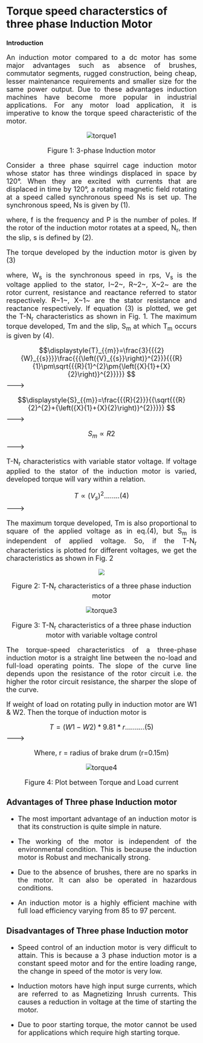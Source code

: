 
# Torque speed characterstics of three phase Induction Motor 

### Introduction

<div align="justify" style="font-size:18px;">

An induction motor compared to a dc motor has some major advantages such as absence of brushes, commutator segments, rugged construction, being cheap, lesser maintenance requirements and smaller size for the same power output. Due to these advantages induction machines have become more popular in industrial applications. For any motor load application, it is imperative to know the torque speed characteristic of the motor.

<center>

![torque1](images/torque1.png)

Figure 1: 3-phase Induction motor

</center>


Consider a three phase squirrel cage induction motor whose stator has three windings displaced in space by 120°. When they are excited with currents that are displaced in time by 120°, a rotating magnetic field rotating at a speed called synchronous speed Ns is set up. The synchronous speed, Ns is given by (1).



<!-- $$\displaystyle{N}_{{s}}=\frac{{{120}{f}}}{{P}}..........(1)  $$   -->


where, f is the frequency and P is the number of poles. If the rotor of the induction motor rotates at a speed, N<sub>r</sub>, then the slip, s is defined by (2).


<!--- $$\displaystyle{s}=\frac{{{N}_{{s}}–{N}_{{r}}}}{{N}_{{s}}}..........(2)     $$  --->


The torque developed by the induction motor is given by (3)

<!--- $$\displaystyle{T}=\frac{{{3}{\left({I}{2}\right)}^{2}{R}{2}}}{{{W}_{{s}}\cdot{S}}} $$ --->


<!--- $$\displaystyle{T}=\frac{3}{{{W}_{{s}}}}\frac{{{\left({V}_{{s}}\right)}^{2}\frac{{{R}{2}}}{{S}}}}{{{\left({R}{1}+\frac{{{R}{2}}}{{S}}\right)}^{2}+{\left({X}{1}+{X}{2}\right)}^{2}}}.......(3)   $$  --->


where, W<sub>s</sub> is the synchronous speed in rps, V<sub>s</sub> is the voltage applied to the stator, I~2~, R~2~, X~2~ are the rotor current, resistance and reactance referred to stator respectively. R~1~, X~1~ are the stator resistance and reactance respectively. If equation (3) is plotted, we get the T-N<sub>r</sub> characteristics as shown in Fig. 1. The maximum torque developed, Tm and the slip, S<sub>m</sub> at which T<sub>m</sub> occurs is given by (4).


$$\displaystyle{T}_{{m}}=\frac{3}{{{2}{W}_{{s}}}}\frac{{{\left({V}_{{s}}\right)}^{2}}}{{{R}{1}\pm\sqrt{{{R}{1}^{2}\pm{\left({X}{1}+{X}{2}\right)}^{2}}}}}    $$  --->


$$\displaystyle{S}_{{m}}=\frac{{{R}{2}}}{{\sqrt{{{R}{2}^{2}+{\left({X}{1}+{X}{2}\right)}^{2}}}}}  $$  --->


$$\displaystyle{S}_{{m}}∝{R}{2}$$ --->


T-N<sub>r</sub> characteristics with variable stator voltage. If voltage applied to the stator of the induction motor is varied, developed torque will vary within a relation.


$$\displaystyle{T}∝{\left({V}_{{s}}\right)}^{2}........(4)  $$  --->


The maximum torque developed, Tm is also proportional to square of the applied voltage as in eq.(4), but S<sub>m</sub> is independent of applied voltage. So, if the T-N<sub>r</sub> characteristics is plotted for different voltages, we get the characteristics as shown in Fig. 2

<center>

<img src="images/torque2.png">

<!-- ![torque2](images/torque2.png) -->
Figure 2: T-N<sub>r</sub> characteristics of a three phase induction motor </center>

<center>
 
 ![torque3](images/torque3.png)

Figure 3: T-N<sub>r</sub> characteristics of a three phase induction motor
with variable voltage control</center>

The torque-speed characteristics of a three-phase induction motor is a straight line between the no-load and full-load operating points. The slope of the curve line depends upon the resistance of the rotor circuit i.e. the higher the rotor circuit resistance, the sharper the slope of the curve.

If weight of load on rotating pully in induction motor are W1 & W2. Then the torque of induction motor is

$$T=(W1 - W2)*9.81*r    ..........(5)  $$  --->
 
<center> Where, r = radius of brake drum (r=0.15m)  </center>

<center>

![torque4](images/torque4.png)

Figure 4: Plot between Torque and Load current

</center>

### Advantages of Three phase Induction motor

* The most important advantage of an induction motor is that its construction is quite   simple in nature.

* The working of the motor is independent of the environmental condition. This is because the induction motor is Robust and mechanically strong.

* Due to the absence of brushes, there are no sparks in the motor. It can also be operated in hazardous conditions.

*  An induction motor is a highly efficient machine with full load efficiency varying from 85 to 97 percent.

### Disadvantages of Three phase Induction motor

 *  Speed control of an induction motor is very difficult to attain. This is because a 3 phase induction motor is a constant speed motor and for the entire loading range, the change in speed of the motor is very low.

 *  Induction motors have high input surge currents, which are referred to as Magnetizing Inrush currents. This causes a reduction in voltage at the time of starting the motor.

 *  Due to poor starting torque, the motor cannot be used for applications which require high starting torque.

</div>